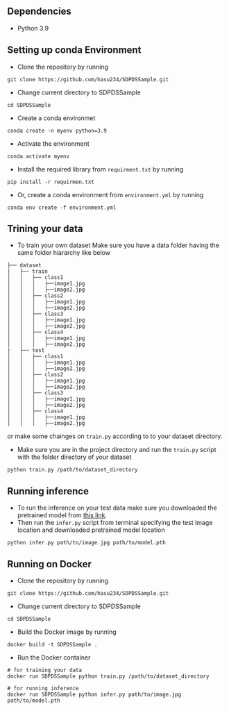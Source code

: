 ## Dependencies

* Python 3.9

## Setting up  conda Environment

* Clone the repository by running 
```
git clone https://github.com/hasu234/SDPDSSample.git
```
* Change current directory to SDPDSSample 
```
cd SDPDSSample
```
* Create a conda environmet 
```
conda create -n myenv python=3.9
```
* Activate the environment 
```
conda activate myenv
```
* Install the required library from ```requirment.txt``` by running 
```
pip install -r requirmen.txt
```
* Or, create a conda environment from ```environment.yml``` by running 
```
conda env create -f environment.yml
```

## Trining your data
* To train your own dataset
Make sure you have a data folder having the same folder hiararchy like below
```
├── dataset
|   ├── train
│   │   ├── class1
│   │   │   ├──image1.jpg
│   │   │   ├──image2.jpg
│   │   ├── class2
│   │   │   ├──image1.jpg
│   │   │   ├──image2.jpg
│   │   ├── class3
│   │   │   ├──image1.jpg
│   │   │   ├──image2.jpg
│   │   ├── class4
│   │   │   ├──image1.jpg
│   │   │   ├──image2.jpg
|   ├── test
│   │   ├── class1
│   │   │   ├──image1.jpg
│   │   │   ├──image2.jpg
│   │   ├── class2
│   │   │   ├──image1.jpg
│   │   │   ├──image2.jpg
│   │   ├── class3
│   │   │   ├──image1.jpg
│   │   │   ├──image2.jpg
│   │   ├── class4
│   │   │   ├──image1.jpg
│   │   │   ├──image2.jpg
```
or make some chainges on ```train.py``` according to to your dataset directory.
* Make sure you are in the project directory and run the ```train.py``` script with the folder directory of your dataset
```
python train.py /path/to/dataset_directory
```
## Running inference
* To run the inference on your test data make sure you downloaded the pretrained model from [this link](https://drive.google.com/file/d/14RgeyIVvySNp5J_LMpoBxxlJ1CUFRcI2/view?usp=sharing).
* Then run the ```infer.py``` script from terminal specifying the test image location and downloaded pretrained model location
```
python infer.py path/to/image.jpg path/to/model.pth
```


## Running on Docker
* Clone the repository by running 
```
git clone https://github.com/hasu234/SDPDSSample.git
```
* Change current directory to SDPDSSample 
```
cd SDPDSSample
```
* Build the Docker image by running 
```
docker build -t SDPDSSample .
```
* Run the Docker container
```
# for training your data
docker run SDPDSSample python train.py /path/to/dataset_directory

# for running inference
docker run SDPDSSample python infer.py path/to/image.jpg path/to/model.pth
```
